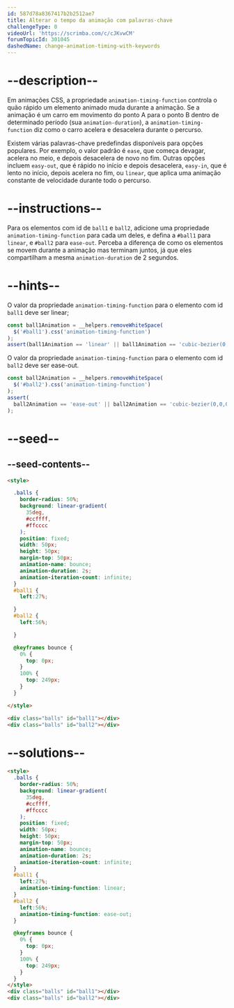 ```yaml
---
id: 587d78a8367417b2b2512ae7
title: Alterar o tempo da animação com palavras-chave
challengeType: 0
videoUrl: 'https://scrimba.com/c/cJKvwCM'
forumTopicId: 301045
dashedName: change-animation-timing-with-keywords
---
```


# --description--

Em animações CSS, a propriedade `animation-timing-function` controla o quão rápido um elemento animado muda durante a animação. Se a animação é um carro em movimento do ponto A para o ponto B dentro de determinado período (sua `animation-duration`), a `animation-timing-function` diz como o carro acelera e desacelera durante o percurso.

Existem várias palavras-chave predefindas disponíveis para opções populares. Por exemplo, o valor padrão é `ease`, que começa devagar, acelera no meio, e depois desacelera de novo no fim. Outras opções incluem `easy-out`, que é rápido no início e depois desacelera, `easy-in`, que é lento no início, depois acelera no fim, ou `linear`, que aplica uma animação constante de velocidade durante todo o percurso.

# --instructions--

Para os elementos com id de `ball1` e `ball2`, adicione uma propriedade `animation-timing-function` para cada um deles, e defina a `#ball1` para `linear`, e `#ball2` para `ease-out`. Perceba a diferença de como os elementos se movem durante a animação mas terminam juntos, já que eles compartilham a mesma `animation-duration` de 2 segundos.

# --hints--

O valor da propriedade `animation-timing-function` para o elemento com id `ball1` deve ser linear;

```js
const ball1Animation = __helpers.removeWhiteSpace(
  $('#ball1').css('animation-timing-function')
);
assert(ball1Animation == 'linear' || ball1Animation == 'cubic-bezier(0,0,1,1)');
```

O valor da propriedade `animation-timing-function` para o elemento com id `ball2` deve ser ease-out.

```js
const ball2Animation = __helpers.removeWhiteSpace(
  $('#ball2').css('animation-timing-function')
);
assert(
  ball2Animation == 'ease-out' || ball2Animation == 'cubic-bezier(0,0,0.58,1)'
);
```

# --seed--

## --seed-contents--

```html
<style>

  .balls {
    border-radius: 50%;
    background: linear-gradient(
      35deg,
      #ccffff,
      #ffcccc
    );
    position: fixed;
    width: 50px;
    height: 50px;
    margin-top: 50px;
    animation-name: bounce;
    animation-duration: 2s;
    animation-iteration-count: infinite;
  }
  #ball1 {
    left:27%;

  }
  #ball2 {
    left:56%;

  }

  @keyframes bounce {
    0% {
      top: 0px;
    }
    100% {
      top: 249px;
    }
  }

</style>

<div class="balls" id="ball1"></div>
<div class="balls" id="ball2"></div>
```

# --solutions--

```html
<style>
  .balls {
    border-radius: 50%;
    background: linear-gradient(
      35deg,
      #ccffff,
      #ffcccc
    );
    position: fixed;
    width: 50px;
    height: 50px;
    margin-top: 50px;
    animation-name: bounce;
    animation-duration: 2s;
    animation-iteration-count: infinite;
  }
  #ball1 {
    left:27%;
    animation-timing-function: linear;
  }
  #ball2 {
    left:56%;
    animation-timing-function: ease-out;
  }

  @keyframes bounce {
    0% {
      top: 0px;
    }
    100% {
      top: 249px;
    }
  }
</style>
<div class="balls" id="ball1"></div>
<div class="balls" id="ball2"></div>
```
